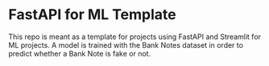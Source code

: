 # FastAPI for ML Template

This repo is meant as a template for projects using FastAPI and Streamlit for ML projects. A model is trained with the Bank Notes dataset in order to predict whether a Bank Note is fake or not.